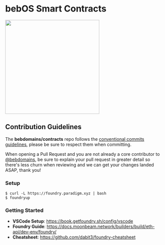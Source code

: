 # bebOS Smart Contracts

<img src="https://i.imgur.com/4GgGyWY.png" width="300" />

## Contribution Guidelines

The **bebdomains/contracts** repo follows the [conventional commits guidelines](https://www.conventionalcommits.org/en/v1.0.0/#summary), please be sure to respect them when committing.

When opening a Pull Request and you are not already a core contributor to [@bebdomains](https://github.com/bebdomains), be sure to explain your pull request in greater detail so there's less churn when reviewing and we can get your changes landed ASAP, thank you!

### Setup

```
$ curl -L https://foundry.paradigm.xyz | bash
$ foundryup
```

### Getting Started

- **VSCode Setup**: https://book.getfoundry.sh/config/vscode
- **Foundry Guide**: https://docs.moonbeam.network/builders/build/eth-api/dev-env/foundry/
- **Cheatsheet**: https://github.com/dabit3/foundry-cheatsheet
